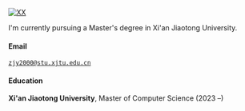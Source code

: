 [![XX](https://img.shields.io/badge/XX-github-blue?logo=github)](https://github.com/XX)

I'm currently pursuing a Master's degree in Xi'an Jiaotong University.

#### Email  
<code>zjy2000@stu.xjtu.edu.cn</code>  

#### Education  
**Xi'an Jiaotong University**, Master of Computer Science (2023 –)   